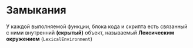 # Замыкания
У каждой выполняемой функции, блока кода и скрипта есть связанный с ними внутренний **(скрытый)** объект, называемый **Лексическим окружением** (``` LexicalEnvironment ```)